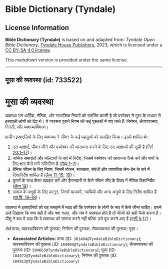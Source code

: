 # Bible Dictionary (Tyndale)

## License Information

**Bible Dictionary (Tyndale)** is based on and adapted from: _Tyndale Open Bible Dictionary_, [Tyndale House Publishers](https://tyndaleopenresources.com/), 2023, which is licensed under a [CC BY-SA 4.0 license](https://creativecommons.org/licenses/by-sa/4.0/legalcode.en).

This markdown version is provided under the same license.



--------------------------------

## मूसा की व्यवस्था (id: 733522)

मूसा की व्यवस्था
================

व्यवस्था उन धार्मिक, नैतिक, और सामाजिक नियमों को संदर्भित करती है जो परमेश्वर ने मूसा के माध्यम से इस्राएली लोगों को दिए थे। ये व्यवस्था पुराने नियम की कई पुस्तकों में पाए जाते हैं: निर्गमन, लैव्यव्यवस्था, गिनती, और व्यवस्थाविवरण।

प्राचीन इस्राएलियों के लिए व्यवस्था ने जीवन के कई पहलुओं को समाहित किया। इसमें शामिल थे:

1. दस आज्ञाएँ, जीवन जीने और परमेश्वर की आराधना करने के लिए दस आज्ञाओं की सूची है ([निर्ग 20:1–17](https://ref.ly/Exod20:1-Exod20:17))।
2. धार्मिक समारोहों और बलिदानों के बारे में निर्देश, जिसमें परमेश्वर की आराधना कैसे करें और पापों के लिए क्षमा कैसे मांगें सम्मिलित है ([लैव्य 1–7](https://ref.ly/Lev1:1-Lev7:38))।
3. दैनिक जीवन के लिए नियम, जिनमें भोजन, स्वच्छता, संबंधों और व्यापारिक लेन\-देन के बारे में दिशानिर्देश शामिल हैं ([लैव्य 11–15](https://ref.ly/Lev11:1-Lev15:33); [19](https://ref.ly/Lev19:1-Lev19:37))।
4. दूसरों के साथ कैसा व्यवहार करें और ईमानदारी से कैसे जीवन जीए के विषय में नैतिक दिशानिर्देश ([लैव्य 19](https://ref.ly/Lev19:1-Lev19:37))।
5. समाज के अगुवों के लिए कानून, जिनमें याजकों, न्यायियों और अन्य अगुवों के लिए निर्देश शामिल हैं ([व्य.वि. 16–18](https://ref.ly/Deut16:1-Deut18:22))।

व्यवस्था ने इस्राएलियों को यह समझने में मदद की कि परमेश्वर के लोगों के रूप में कैसे जीना चाहिए। इसने उन्हें दिखाया कि क्या सही है और क्या गलत, और जब वे असफल होते हैं तो चीजों को सही कैसे करना है। यीशु ने बाद में कहा कि वे व्यवस्था को समाप्त करने नहीं बल्कि उसे पूरा करने आए हैं ([मत्ती 5:17](https://ref.ly/Matt5:17))।

*देखें* वाचा; व्यवस्थाविवरण की पुस्तक; निर्गमन की पुस्तक; लैव्यव्यवस्था की पुस्तक; मूसा।

* **Associated Articles:** वाचा (ID: `381404@TyndaleBibleDictionary`); व्यवस्थाविवरण की पुस्तक (ID: `184904@TyndaleBibleDictionary`); लैव्यव्यवस्था की पुस्तक (ID: `594663@TyndaleBibleDictionary`); मूसा (ID: `184972@TyndaleBibleDictionary`); निर्गमन की पुस्तक  (ID: `184913@TyndaleBibleDictionary`)


